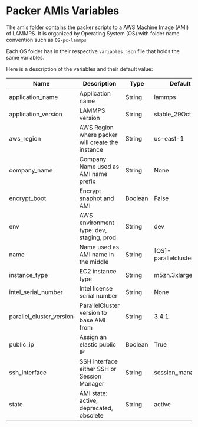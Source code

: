 # Packer AMIs Variables

The amis folder contains the packer scripts to a AWS Machine Image (AMI) of LAMMPS.
It is organized by Operating System (OS) with folder name convention such as `OS-pc-lammps`

Each OS folder has in their respective `variables.json` file that holds the same variables.

Here is a description of the variables and their default value:

| Name                       | Description                                      | Type    | Default                | Required |
| -------------------------- | ------------------------------------------------ | ------- | ---------------------- | -------- |
| application\_name          | Application name                                 | String  | lammps                 | no       |
| application\_version       | LAMMPS version                                   | String  | stable\_29Oct2020      | no       |
| aws\_region                | AWS Region where packer will create the instance | String  | us-east-1              | no       |
| company\_name              | Company Name used as AMI name prefix             | String  | None                   | yes      |
| encrypt\_boot              | Encrypt snaphot and AMI                          | Boolean | False                  | no       |
| env                        | AWS environment type: dev, staging, prod         | String  | dev                    | no       |
| name                       | Name used as AMI name in the middle              | String  | \[OS\]-parallelcluster | no       |
| instance\_type             | EC2 instance type                                | String  | m5zn.3xlarge           | no       |
| intel\_serial\_number      | Intel license serial number                      | String  | None                   | no       |
| parallel\_cluster\_version | ParallelCluster version to base AMI from         | String  | 3.4.1                  | no       |
| public\_ip                 | Assign an elastic public IP                      | Boolean | True                   | no       |
| ssh\_interface             | SSH interface either SSH or Session Manager      | String  | session\_manager       | no       |
| state                      | AMI state: active, deprecated, obsolete          | String  | active                 | no       |
